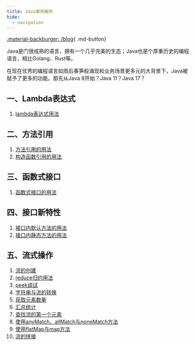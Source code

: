 ```yaml
---
title: Java案例解析
hide:
  - navigation
---
```


[:material-backburger: /blog](/blog/#2022年文章导航){ .md-button}

Java是门很成熟的语言，拥有一个几乎完美的生态；Java也是个厚重历史的编程语言，相比Golang、Rust等。

在现在优秀的编程语言如雨后春笋般涌现和业务场景更多元的大背景下，Java被赋予了更多的功能。那先从Java 8开始？Java 11？Java 17？

## 一、Lambda表达式

1. [lambda表达式用法](lambda.md)

## 二、方法引用

1. [方法引用的用法](method_reference1.md)
2. [构造函数引用的用法](method_reference2.md)

## 三、函数式接口

1. [函数式接口的用法](functional_interface.md)

## 四、接口新特性

1. [接口内默认方法的用法](default_interface.md)
2. [接口内静态方法的用法](static_interface.md)

## 五、流式操作

1. [流的创建](stream_of.md)
2. [reduce归约用法](stream_reduce.md)
3. [peek调试]()
4. [字符串与流的转换]()
5. [获取元素数量]()
6. [汇总统计]()
7. [查找流的第一个元素]()
8. [使用anyMatch、allMatch与noneMatch方法]()
9. [使用flatMap与map方法]()
10. [流的拼接]()